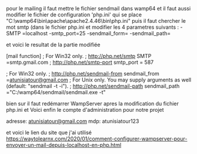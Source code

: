pour le mailing il faut mettre le fichier sendmail dans wamp64 et il faut aussi modifier le fichier de configuration 'php.ini' qui se place
"C:\wamp64\bin\apache\apache2.4.46\bin\php.ini" puis il faut chercher le mot smtp (dans le fichier php.ini et modifier les 4 parametres suivants :
-SMTP =localhost 
-smtp_port=25
-sendmail_form=
-sendmail_path=

et voici le resultat de la partie modifiée

[mail function]
; For Win32 only.
; http://php.net/smtp
SMTP =smtp.gmail.com
; http://php.net/smtp-port
smtp_port = 587

; For Win32 only.
; http://php.net/sendmail-from
sendmail_from =atunisiatour@gmail.com
; For Unix only.  You may supply arguments as well (default: "sendmail -t -i").
; http://php.net/sendmail-path
sendmail_path ="C:/wamp64/sendmail/sendmail.exe -t"

bien sur il faut redémarrer WampServer apres la modification du fichier php.ini
et Voici enfin le compte d'administration pour notre projet


adresse: atunisiatour@gmail.com
mdp: atunisiatour123

et voici le lien du site que j'ai utilisé
https://waytolearnx.com/2020/01/comment-configurer-wampserver-pour-envoyer-un-mail-depuis-localhost-en-php.html

